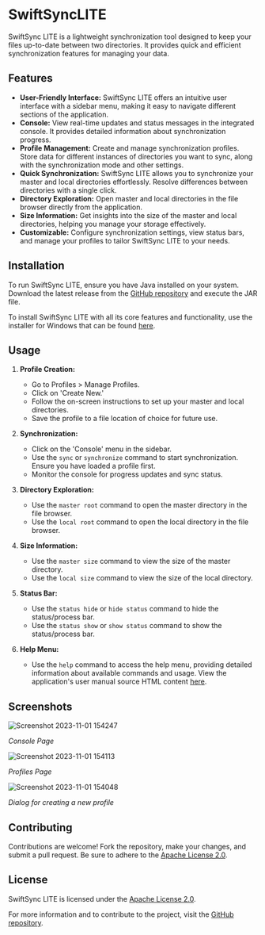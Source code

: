 # SwiftSyncLITE

SwiftSync LITE is a lightweight synchronization tool designed to keep your files up-to-date between two directories. It provides quick and efficient synchronization features for managing your data.

## Features

- **User-Friendly Interface:** SwiftSync LITE offers an intuitive user interface with a sidebar menu, making it easy to navigate different sections of the application.
- **Console:** View real-time updates and status messages in the integrated console. It provides detailed information about synchronization progress.
- **Profile Management:** Create and manage synchronization profiles. Store data for different instances of directories you want to sync, along with the synchronization mode and other settings.
- **Quick Synchronization:** SwiftSync LITE allows you to synchronize your master and local directories effortlessly. Resolve differences between directories with a single click.
- **Directory Exploration:** Open master and local directories in the file browser directly from the application.
- **Size Information:** Get insights into the size of the master and local directories, helping you manage your storage effectively.
- **Customizable:** Configure synchronization settings, view status bars, and manage your profiles to tailor SwiftSync LITE to your needs.

## Installation

To run SwiftSync LITE, ensure you have Java installed on your system. Download the latest release from the [GitHub repository](https://github.com/NoahLake07/SwiftSyncLITE) and execute the JAR file.


To install SwiftSync LITE with all its core features and functionality, use the installer for Windows that can be found [here](https://github.com/NoahLake07/SwiftSyncLITE/blob/main/versions/v0.5.1/SSL%20Installer%20for%20Windows%20v0.5.1.jar).

## Usage

1. **Profile Creation:**
   - Go to Profiles > Manage Profiles.
   - Click on 'Create New.'
   - Follow the on-screen instructions to set up your master and local directories.
   - Save the profile to a file location of choice for future use.

2. **Synchronization:**
   - Click on the 'Console' menu in the sidebar.
   - Use the `sync` or `synchronize` command to start synchronization. Ensure you have loaded a profile first.
   - Monitor the console for progress updates and sync status.

3. **Directory Exploration:**
   - Use the `master root` command to open the master directory in the file browser.
   - Use the `local root` command to open the local directory in the file browser.

4. **Size Information:**
   - Use the `master size` command to view the size of the master directory.
   - Use the `local size` command to view the size of the local directory.

5. **Status Bar:**
   - Use the `status hide` or `hide status` command to hide the status/process bar.
   - Use the `status show` or `show status` command to show the status/process bar.

6. **Help Menu:**
   - Use the `help` command to access the help menu, providing detailed information about available commands and usage.
View the application's user manual source HTML content [here](https://github.com/NoahLake07/SwiftSyncLITE/blob/main/docs/help.html).

## Screenshots

![Screenshot 2023-11-01 154247](https://github.com/NoahLake07/SwiftSyncLITE/assets/98616672/148a8ea0-99bf-4940-8eb9-799a99603b4e)

*Console Page*

![Screenshot 2023-11-01 154113](https://github.com/NoahLake07/SwiftSyncLITE/assets/98616672/548c5559-13f7-484a-842d-4a300da98dd1)

*Profiles Page*

![Screenshot 2023-11-01 154048](https://github.com/NoahLake07/SwiftSyncLITE/assets/98616672/90dad95d-4c57-4e23-9ee6-5b923fec1c60)

*Dialog for creating a new profile*

## Contributing

Contributions are welcome! Fork the repository, make your changes, and submit a pull request. Be sure to adhere to the [Apache License 2.0](https://www.apache.org/licenses/LICENSE-2.0).

## License


SwiftSync LITE is licensed under the [Apache License 2.0](https://www.apache.org/licenses/LICENSE-2.0).

For more information and to contribute to the project, visit the [GitHub repository](https://github.com/NoahLake07/SwiftSyncLITE).
